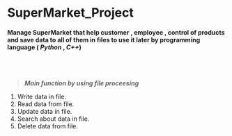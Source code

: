 # SuperMarket_Project

#### Manage SuperMarket that help customer , employee , control of products and save data to all of them in files to use it later by programming language ( ***Python*** , ***C++***)   
  

<br><br>



> ***Main function by using file proceesing*** <br>
1. Write data in file.
2. Read data from file.
3. Update data in file.
4. Search about data in file.
5. Delete data from file.


